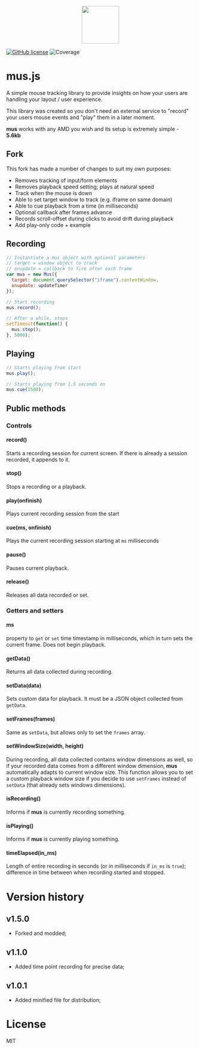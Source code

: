 
<p align="center"><img width="100" height="100" src="https://i.imgur.com/6QGo4Zn.jpg"/></p>

[![GitHub license](https://img.shields.io/github/license/ineventapp/musjs.svg)](https://github.com/ineventapp/musjs/blob/master/LICENSE)
![Coverage](https://img.shields.io/badge/coverage-100%25-brightgreen.svg)

# mus.js
A simple mouse tracking library to provide insights on how your users are handling your layout / user experience.

This library was created so you don't need an external service to "record" your users mouse events and "play" them in a later moment.

**mus** works with any AMD you wish and its setup is extremely simple - **5.6kb**

## Fork

This fork has made a number of changes to suit my own purposes:

* Removes tracking of input/form elements
* Removes playback speed setting; plays at natural speed
* Track when the mouse is down 
* Able to set target window to track (e.g. iframe on same domain)
* Able to cue playback from a time (in milliseconds)
* Optional callback after frames advance
* Records scroll-offset during clicks to avoid drift during playback
* Add play-only code + example

## Recording
```js
// Instantiate a mus object with optional parameters
// target = window object to track
// onupdate = callback to fire after each frame
var mus = new Mus({
  target: document.querySelector("iframe").contentWindow,
  onupdate: updateTimer
});

// Start recording
mus.record();

// After a while, stops
setTimeout(function() {
  mus.stop();
}, 5000);
```

## Playing
```js
// Starts playing from start
mus.play();

// Starts playing from 1.5 seconds on
mus.cue(1500);
```


## Public methods

### Controls

#### record()
Starts a recording session for current screen. If there is already a session recorded, it appends to it.

#### stop()
Stops a recording or a playback.

#### play(onfinish)
Plays current recording session from the start

#### cue(ms, onfinish)
Plays the current recording session starting at `ms` milliseconds

#### pause()
Pauses current playback.

#### release()
Releases all data recorded or set.


### Getters and setters

#### ms
property to `get` or `set` time timestamp in milliseconds, which in turn sets the current frame. Does not begin playback.

#### getData()
Returns all data collected during recording.

#### setData(data)
Sets custom data for playback. It must be a JSON object collected from `getData`.

#### setFrames(frames)
Same as `setData`, but allows only to set the `frames` array.

#### setWindowSize(width, height)
During recording, all data collected contains window dimensions as well, so if your recorded data comes from a different window dimension, **mus** automatically adapts to current window size. This function allows you to set a custom playback window size if you decide to use `setFrames` instead of `setData` (that already sets windows dimensions).

#### isRecording()
Informs if **mus** is currently recording something.

#### isPlaying()
Informs if **mus** is currently playing something.

#### timeElapsed(in_ms)
Length of entire recording in seconds (or in milliseconds if `in_ms` is `true`); difference in time between when recording started and stopped.

# Version history

## v1.5.0
- Forked and modded;

## v1.1.0
- Added time point recording for precise data;

## v1.0.1
- Added minified file for distribution;

# License
MIT
